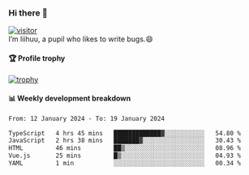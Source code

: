 ### Hi there 👋
[![visitor](https://visitor-badge.glitch.me/badge?page_id=liihuu&right_color=blue)](https://github.com/liihuu)<br>
I’m liihuu, a pupil who likes to write bugs.😄


#### 🏆 Profile trophy
[![trophy](https://github-profile-trophy.vercel.app?username=liihuu&margin-w=16&margin-h=16&rank=-C,-B)](https://github.com/liihuu)


#### 📊 Weekly development breakdown
<!--START_SECTION:waka-->

```txt
From: 12 January 2024 - To: 19 January 2024

TypeScript   4 hrs 45 mins   █████████████▓░░░░░░░░░░░   54.80 %
JavaScript   2 hrs 38 mins   ███████▓░░░░░░░░░░░░░░░░░   30.43 %
HTML         46 mins         ██▒░░░░░░░░░░░░░░░░░░░░░░   08.96 %
Vue.js       25 mins         █▒░░░░░░░░░░░░░░░░░░░░░░░   04.93 %
YAML         1 min           ░░░░░░░░░░░░░░░░░░░░░░░░░   00.34 %
```

<!--END_SECTION:waka-->

<!--
**liihuu/liihuu** is a ✨ _special_ ✨ repository because its `README.md` (this file) appears on your GitHub profile.

Here are some ideas to get you started:

- 🔭 I’m currently working on ...
- 🌱 I’m currently learning ...
- 👯 I’m looking to collaborate on ...
- 🤔 I’m looking for help with ...
- 💬 Ask me about ...
- 📫 How to reach me: ...
- 😄 Pronouns: ...
- ⚡ Fun fact: ...
-->

